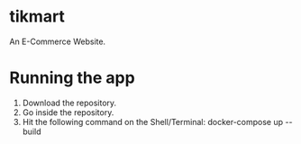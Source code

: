 # tikmart
An E-Commerce Website.

# Running the app
1. Download the repository.
2. Go inside the repository.
3. Hit the following command on the Shell/Terminal:
    docker-compose up --build

